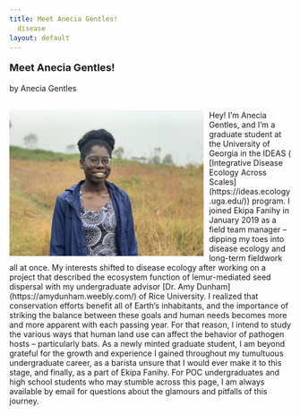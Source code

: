 ```yaml
---
title: Meet Anecia Gentles!
  disease
layout: default
---
```



<font size="4">

<b>Meet Anecia Gentles!</b>

</font>


by Anecia Gentles

<br>
<img src="/assets/img/anecia_gentles.jpg" alt="anecia" style="height: 260px; padding-right: 10px;" align="left">Hey! I’m Anecia Gentles, and I’m a graduate student at the University of Georgia in the IDEAS ( [Integrative Disease Ecology Across Scales](https://ideas.ecology.uga.edu/)) program. I joined Ekipa Fanihy in January 2019 as a field team manager – dipping my toes into disease ecology and long-term fieldwork all at once. My interests shifted to disease ecology after working on a project that described the ecosystem function of lemur-mediated seed dispersal with my undergraduate advisor [Dr. Amy Dunham](https://amydunham.weebly.com/) of Rice University. I realized that conservation efforts benefit all of Earth’s inhabitants, and the importance of striking the balance between these goals and human needs becomes more and more apparent with each passing year. For that reason, I intend to study the various ways that human land use can affect the behavior of pathogen hosts – particularly bats.
As a newly minted graduate student, I am beyond grateful for the growth and experience I gained throughout my tumultuous undergraduate career, as a barista unsure that I would ever make it to this stage, and finally, as a part of Ekipa Fanihy. For POC undergraduates and high school students who may stumble across this page, I am always available by email for questions about the glamours and pitfalls of this journey. 
